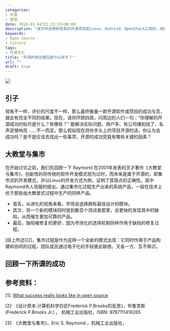 ```yaml
---
categories:
- 开源
- 感悟
date: 2018-01-04T22:23:33+08:00
description: "或许你会想到现有的开源项目如Linux、Android、OpenStack之类的，但是具体让你描述的话，可以衡量的事项，你是否能够准确的形容出来呢？或者这篇文章能带给你些许灵感。"
keywords:
- Open Source
- Culture
tags:
- 开源文化
title: "开源的成功理应是什么样子？"
url: ""
draft: true
---
```


![](https://cdn-images-1.medium.com/max/1600/1*Q_8HbGbbfEmAjwPqB8D60A.png)

## 引子

视角不一样，评价的尺度不一样，那么最终衡量一款开源软件或项目的成功与否，就会有完全不同的结果。现在，请你环顾四周，问周边的人们一句：“你理解的开源成功的标尺是什么？有哪些？” 能解决实际问题、用户多、有公司赚到钱了、名声足够响亮 ......不一而足。那么假如现在将你手头上的项目开源的话，你认为会成功吗？是不是应该去找出一些事项，开源的成功究竟有哪些关键的因素？

## 大教堂与集市

在开始讨论之前，我们先回顾一下 Raymond 在2001年发表的天才著作《大教堂与集市》，创新性的将传统的软件开发模式视为过时，而未来是属于开源的，即集市式的开发模式，并以Linux的开发方式为例，证明了其观点的正确性。其中Raymond令人信服的提出，通过集市化过程生产出来的系统产品，一般在技术上优于那些由大教堂式过程中生产的同样产品。

* 首先，从进化的视角来看，市场会选择拥有最佳设计的模块。
* 其次，将一个新的模块同时放到数百个测试者那里，会更快的发现其中的缺陷，从而催生更加可靠的产品。
* 最后，缺陷被修复的更好，因为市场化的选择机制同样作用于缺陷的修复过程。

[综上所述][2]，集市过程是作为这样一个全新的模式出现：它同时作用于产品构建和协同的过程，团队成员通过电子化的手段彼此联络，天各一方、互不熟识。

## 回顾一下所谓的成功




## 参考资料：

[1]: [What success really looks like in open source](https://medium.com/@nayafia/what-success-really-looks-like-in-open-source-2dd1facaf91c)

[2]: 《设计原本:计算机科学巨匠Frederick P.Brooks的反思》，布鲁克斯 (Frederick P.Brooks Jr.) ， 机械工业出版社，ISBN: 9787111416265

[3]: 《大教堂与集市》，Eric S. Raymond ，机械工业出版社，
